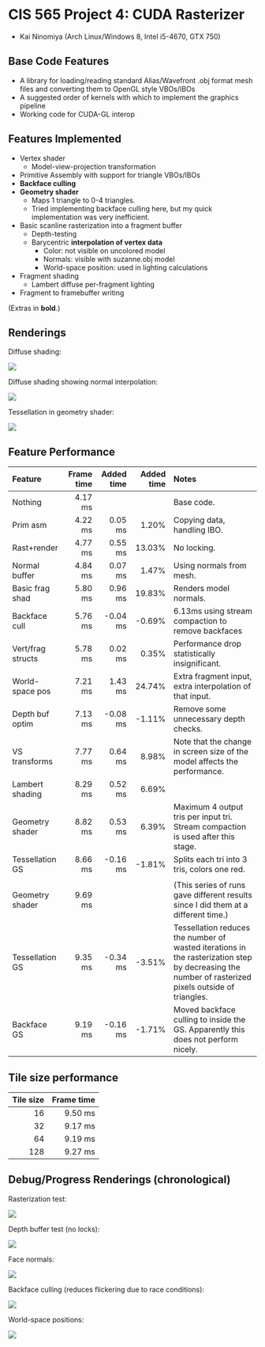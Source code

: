 CIS 565 Project 4: CUDA Rasterizer
==================================

* Kai Ninomiya (Arch Linux/Windows 8, Intel i5-4670, GTX 750)


Base Code Features
------------------

* A library for loading/reading standard Alias/Wavefront .obj format mesh files
  and converting them to OpenGL style VBOs/IBOs
* A suggested order of kernels with which to implement the graphics pipeline
* Working code for CUDA-GL interop


Features Implemented
--------------------

* Vertex shader
    * Model-view-projection transformation
* Primitive Assembly with support for triangle VBOs/IBOs
* **Backface culling**
* **Geometry shader**
    * Maps 1 triangle to 0-4 triangles.
    * Tried implementing backface culling here, but my quick implementation was
      very inefficient.
* Basic scanline rasterization into a fragment buffer
    * Depth-testing
    * Barycentric **interpolation of vertex data**
        * Color: not visible on uncolored model
        * Normals: visible with suzanne.obj model
        * World-space position: used in lighting calculations
* Fragment shading
    * Lambert diffuse per-fragment lighting
* Fragment to framebuffer writing

(Extras in **bold**.)


Renderings
----------

Diffuse shading:

![](progress/06_diffuse.png)

Diffuse shading showing normal interpolation:

![](progress/07_working_perspective.png)

Tessellation in geometry shader:

![](progress/08_tessellation.png)


Feature Performance
-------------------

| Feature           | Frame time | Added time | Added time | Notes
|:-------           | ----------:| ----------:| ----------:|:-----
| Nothing           |    4.17 ms |            |            | Base code.
| Prim asm          |    4.22 ms |    0.05 ms |      1.20% | Copying data, handling IBO.
| Rast+render       |    4.77 ms |    0.55 ms |     13.03% | No locking.
| Normal buffer     |    4.84 ms |    0.07 ms |      1.47% | Using normals from mesh.
| Basic frag shad   |    5.80 ms |    0.96 ms |     19.83% | Renders model normals.
| Backface cull     |    5.76 ms |   -0.04 ms |     -0.69% | 6.13ms using stream compaction to remove backfaces
| Vert/frag structs |    5.78 ms |    0.02 ms |      0.35% | Performance drop statistically insignificant.
| World-space pos   |    7.21 ms |    1.43 ms |     24.74% | Extra fragment input, extra interpolation of that input.
| Depth buf optim   |    7.13 ms |   -0.08 ms |     -1.11% | Remove some unnecessary depth checks.
| VS transforms     |    7.77 ms |    0.64 ms |      8.98% | Note that the change in screen size of the model affects the performance.
| Lambert shading   |    8.29 ms |    0.52 ms |      6.69% |
| Geometry shader   |    8.82 ms |    0.53 ms |      6.39% | Maximum 4 output tris per input tri. Stream compaction is used after this stage.
| Tessellation GS   |    8.66 ms |   -0.16 ms |     -1.81% | Splits each tri into 3 tris, colors one red.
|                   |            |            |            |
| Geometry shader   |    9.69 ms |            |            | (This series of runs gave different results since I did them at a different time.)
| Tessellation GS   |    9.35 ms |   -0.34 ms |     -3.51% | Tessellation reduces the number of wasted iterations in the rasterization step by decreasing the number of rasterized pixels outside of triangles.
| Backface GS       |    9.19 ms |   -0.16 ms |     -1.71% | Moved backface culling to inside the GS. Apparently this does not perform nicely.


Tile size performance
---------------------

| Tile size | Frame time |
| ---------:| ----------:|
|        16 |    9.50 ms |
|        32 |    9.17 ms |
|        64 |    9.19 ms |
|       128 |    9.27 ms |


Debug/Progress Renderings (chronological)
-----------------------------------------

Rasterization test:

![](progress/01_cow.png)

Depth buffer test (no locks):

![](progress/02_flicker.png)

Face normals:

![](progress/03_normals.png)

Backface culling (reduces flickering due to race conditions):

![](progress/04_backface_culling.png)

World-space positions:

![](progress/05_worldspace_positions.png)
